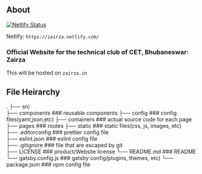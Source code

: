 ## About

[![Netlify Status](https://api.netlify.com/api/v1/badges/7e3456d2-905d-4146-a3cd-1fef5395407e/deploy-status)](https://app.netlify.com/sites/zairza/deploys)

Netlify: `https://zairza.netlify.com/`

### Official Website for the technical club of CET, Bhubaneswar: Zairza

This will be hosted on `zairza.in`


## File Heirarchy

.
├── src     
    ├── components              ### reusable components
    ├── config                  ### config files(yaml,json,etc)
    ├── containers              ### actual source code for each page
    ├── pages                   ### routes
├── static                      ### static files(css, js, images, etc)                    
├── .editorconfig               ### prettier config file                     
├── eslint.json                 ### eslint config file                  
├── .gitignore                  ### file that are escaped by git                   
├── LICENSE                     ### product/Website license
└── README.md                   ### README
└── gatsby.config.js            ### gatsby config(plugins, themes, etc)
└── package.json                ### npm config file